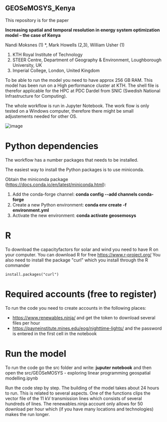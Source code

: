 ## GEOSeMOSYS_Kenya

This repository is for the paper

**Increasing spatial and temporal resolution in energy system optimization model – the case of Kenya**

Nandi Moksnes (1) *, Mark Howells (2,3), William Usher (1)
1)	KTH Royal Institute of Technology
2)	STEER Centre, Department of Geography & Environment, Loughborough University, UK
3)	Imperial College, London, United Kingdom

To be able to run the model you need to have approx 256 GB RAM. This model has been run on a High performance cluster at KTH.
The shell file is therefor applicable for the HPC at PDC Dardel from SNIC (Swedish National Infrastructure for Computing).

The whole workflow is run in Jupyter Notebook. The work flow is only tested on a Windows computer, therefore there might be small adjustements needed for other OS.

![image](https://user-images.githubusercontent.com/30128518/169063135-8ce836a1-fca2-4273-b1da-41960e4fabb1.png)

# Python dependencies
The workflow has a number packages that needs to be installed.

The easiest way to install the Python packages is to use miniconda.

Obtain the miniconda package (https://docs.conda.io/en/latest/miniconda.html):
1) Add the conda-forge channel: **conda config --add channels conda-forge**
2) Create a new Python environment: **conda env create -f environment.yml**
3) Activate the new environment: **conda activate geosemosys**

# R
To download the capacityfactors for solar and wind you need to have R on your computer.
You can download R for free https://www.r-project.org/
You also need to install the package "curl" which you install through the R commander
<pre><code>install.packages("curl")</code></pre>

# Required accounts (free to register)
To run the code you need to create accounts in the following places:
- https://www.renewables.ninja/ and get the token to download several files per hour
- https://payneinstitute.mines.edu/eog/nighttime-lights/ and the password is entered in the first cell in the notebook

# Run the model
To run the code go the src folder and write: ****juputer notebook**** and then 
open the src/GEOSeMOSYS - exploring linear programming geospatial modelling.ipynb

Run the code step by step. The building of the model takes about 24 hours to run. This is related to several aspects. One of the functions clips the vector file of the 11 kV transmission lines which consists of several hundreds of lines. The renewables.ninja account only allows for 50 download per hour which (if you have many locations and technologies) makes the run longer.
